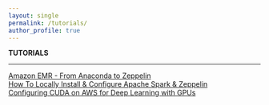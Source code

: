 ```yaml
---
layout: single
permalink: /tutorials/
author_profile: true
---
```


**TUTORIALS**

---
[Amazon EMR - From Anaconda to Zeppelin](https://dziganto.github.io/zeppelin/spark/zeppelinhub/emr/anaconda/tensorflow/shiro/s3/theano/bootstrap%20script/EMR-From-Scratch/)  
[How To Locally Install & Configure Apache Spark & Zeppelin](https://dziganto.github.io/anaconda/shiro/spark/zeppelin/zeppelinhub/How-To-Locally-Install-Apache-Spark-And-Zeppelin/)  
[Configuring CUDA on AWS for Deep Learning with GPUs](https://dziganto.github.io/aws/cuda/deep%20learning/gpu/python/pytorch/CUDA-on-AWS-for-Deep-Learning/)
